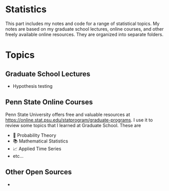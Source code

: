 # Statistics

This part includes my notes and code for a range of statistical topics. My notes are based on my graduate school lectures, online courses, and other freely available online resources. They are organized into separate folders.

# Topics 

## Graduate School Lectures
- Hypothesis testing

## Penn State Online Courses

Penn State University offers free and valuable resources at https://online.stat.psu.edu/statprogram/graduate-programs. I use it to review some topics that I learned at Graduate School. These are
- 🎲 Probability Theory 
- 📚 Mathematical Statistics 
- 📈 Applied Time Series 
- etc...

## Other Open Sources
- 
